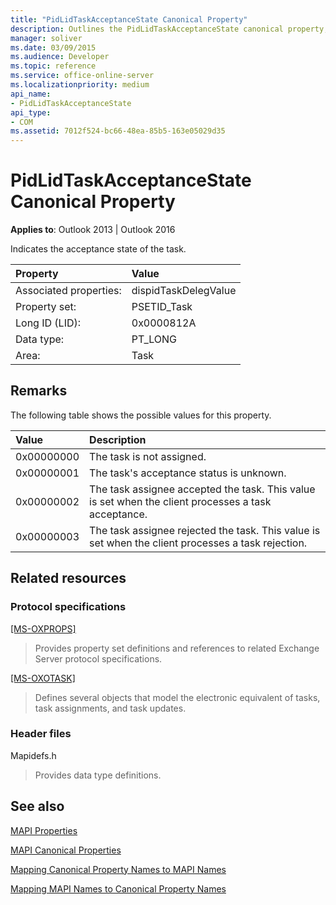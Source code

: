```yaml
---
title: "PidLidTaskAcceptanceState Canonical Property"
description: Outlines the PidLidTaskAcceptanceState canonical property, which indicates the acceptance state of the task.
manager: soliver
ms.date: 03/09/2015
ms.audience: Developer
ms.topic: reference
ms.service: office-online-server
ms.localizationpriority: medium
api_name:
- PidLidTaskAcceptanceState
api_type:
- COM
ms.assetid: 7012f524-bc66-48ea-85b5-163e05029d35
---
```


# PidLidTaskAcceptanceState Canonical Property

  
  
**Applies to**: Outlook 2013 | Outlook 2016 
  
Indicates the acceptance state of the task.
  
|Property|Value|
|:-----|:-----|
|Associated properties:  <br/> |dispidTaskDelegValue  <br/> |
|Property set:  <br/> |PSETID_Task  <br/> |
|Long ID (LID):  <br/> |0x0000812A  <br/> |
|Data type:  <br/> |PT_LONG  <br/> |
|Area:  <br/> |Task  <br/> |
   
## Remarks

The following table shows the possible values for this property.
  
|**Value**|**Description**|
|:-----|:-----|
|0x00000000  <br/> |The task is not assigned. |
|0x00000001  <br/> |The task's acceptance status is unknown. |
|0x00000002  <br/> |The task assignee accepted the task. This value is set when the client processes a task acceptance. |
|0x00000003  <br/> |The task assignee rejected the task. This value is set when the client processes a task rejection. |
   
## Related resources

### Protocol specifications

[[MS-OXPROPS]](https://msdn.microsoft.com/library/f6ab1613-aefe-447d-a49c-18217230b148%28Office.15%29.aspx)
  
> Provides property set definitions and references to related Exchange Server protocol specifications.
    
[[MS-OXOTASK]](https://msdn.microsoft.com/library/55600ec0-6195-4730-8436-59c7931ef27e%28Office.15%29.aspx)
  
> Defines several objects that model the electronic equivalent of tasks, task assignments, and task updates.
    
### Header files

Mapidefs.h
  
> Provides data type definitions.
    
## See also



[MAPI Properties](mapi-properties.md)
  
[MAPI Canonical Properties](mapi-canonical-properties.md)
  
[Mapping Canonical Property Names to MAPI Names](mapping-canonical-property-names-to-mapi-names.md)
  
[Mapping MAPI Names to Canonical Property Names](mapping-mapi-names-to-canonical-property-names.md)

